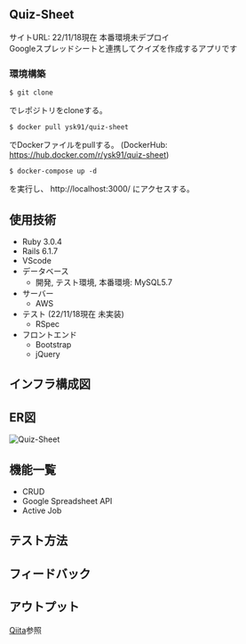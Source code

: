 ## Quiz-Sheet
サイトURL: 22/11/18現在 本番環境未デプロイ<br>
Googleスプレッドシートと連携してクイズを作成するアプリです

### 環境構築

```
$ git clone
```
でレポジトリをcloneする。

```
$ docker pull ysk91/quiz-sheet
```
でDockerファイルをpullする。
(DockerHub: https://hub.docker.com/r/ysk91/quiz-sheet)

```
$ docker-compose up -d
```
を実行し、 http://localhost:3000/ にアクセスする。


## 使用技術
+ Ruby 3.0.4
+ Rails 6.1.7
+ VScode
+ データベース
  + 開発, テスト環境, 本番環境: MySQL5.7
+ サーバー
  + AWS
+ テスト (22/11/18現在 未実装)
  + RSpec
+ フロントエンド
  + Bootstrap
  + jQuery

## インフラ構成図


## ER図
![Quiz-Sheet](https://user-images.githubusercontent.com/106280032/202601902-175cc439-ecc0-4afe-8b3d-67944ff868b2.png)


## 機能一覧
+ CRUD
+ Google Spreadsheet API
+ Active Job

## テスト方法


## フィードバック


## アウトプット
[Qiita](https://qiita.com/ysk91_engineer)参照
